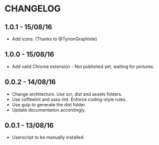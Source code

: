 # CHANGELOG

## 1.0.1 - 15/08/16

- Add icons. (Thanks to @TyrionGraphiste)

## 1.0.0 - 15/08/16

- Add valid Chrome extension - Not published yet, waiting for pictures.

## 0.0.2 - 14/08/16

- Change architecture. Use scr, dist and assets folders.
- Use coffeelint and sass-lint. Enforce coding-style rules.
- Use gulp to generate the dist folder.
- Update documentation accordingly.

## 0.0.1 - 13/08/16

- Userscript to be manually installed.
